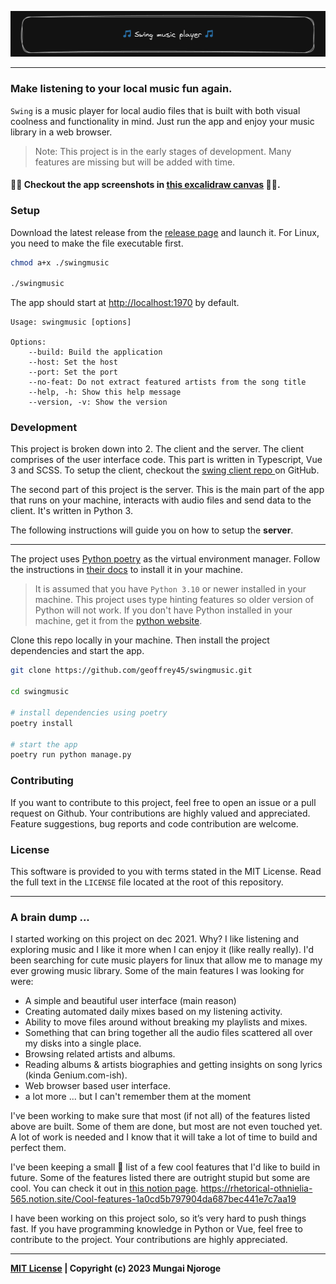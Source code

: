![SWING MUSIC PLAYER BANNER IMAGE](./rd-me-banner.png)

---

### Make listening to your local music fun again.

`Swing` is a music player for local audio files that is built with both visual coolness and functionality in mind. Just run the app and enjoy your music library in a web browser.

> Note: This project is in the early stages of development. Many features are missing but will be added with time.

#### 🎉🎉 Checkout the app screenshots in [this excalidraw canvas](https://excalidraw.com/#json=b52G7e9g-dYhMmcyQy9El,pMWhoENuMZgC6mPgyMmU-g) 🎉🎉.

### Setup

Download the latest release from the [release page](https://github.com/geoffrey45/swingmusic/releases) and launch it. For Linux, you need to make the file executable first.

```bash
chmod a+x ./swingmusic

./swingmusic
```

The app should start at <http://localhost:1970> by default.

```
Usage: swingmusic [options]

Options:
    --build: Build the application
    --host: Set the host
    --port: Set the port
    --no-feat: Do not extract featured artists from the song title
    --help, -h: Show this help message
    --version, -v: Show the version

```

### Development

This project is broken down into 2. The client and the server. The client comprises of the user interface code. This part is written in Typescript, Vue 3 and SCSS. To setup the client, checkout the [swing client repo ](https://github.com/geoffrey45/swing-client) on GitHub.

The second part of this project is the server. This is the main part of the app that runs on your machine, interacts with audio files and send data to the client. It's written in Python 3.

The following instructions will guide you on how to setup the **server**.

---

The project uses [Python poetry](https://python-poetry.org) as the virtual environment manager. Follow the instructions in [their docs](https://python-poetry.org/docs/) to install it in your machine.

> It is assumed that you have `Python 3.10` or newer installed in your machine. This project uses type hinting features so older version of Python will not work. If you don't have Python installed in your machine, get it from the [python website](https://www.python.org/downloads/).

Clone this repo locally in your machine. Then install the project dependencies and start the app.

```sh
git clone https://github.com/geoffrey45/swingmusic.git

cd swingmusic

# install dependencies using poetry
poetry install

# start the app
poetry run python manage.py
```

### Contributing

If you want to contribute to this project, feel free to open an issue or a pull request on Github. Your contributions are highly valued and appreciated. Feature suggestions, bug reports and code contribution are welcome.

### License

This software is provided to you with terms stated in the MIT License. Read the full text in the `LICENSE` file located at the root of this repository.

---

### A brain dump ...

I started working on this project on dec 2021. Why? I like listening and exploring music and I like it more when I can enjoy it (like really really). I'd been searching for cute music players for linux that allow me to manage my ever growing music library. Some of the main features I was looking for were:

- A simple and beautiful user interface (main reason)
- Creating automated daily mixes based on my listening activity.
- Ability to move files around without breaking my playlists and mixes.
- Something that can bring together all the audio files scattered all over my disks into a single place.
- Browsing related artists and albums.
- Reading albums & artists biographies and getting insights on song lyrics (kinda Genium.com-ish).
- Web browser based user interface.
- a lot more ... but I can't remember them at the moment

I've been working to make sure that most (if not all) of the features listed above are built. Some of them are done, but most are not even touched yet. A lot of work is needed and I know that it will take a lot of time to build and perfect them.

I've been keeping a small 🤥 list of a few cool features that I'd like to build in future. Some of the features listed there are outright stupid but some are cool. You can check it out in [this notion page](https://rhetorical-othnielia-565.notion.site/Cool-features-1a0cd5b797904da687bec441e7c7aa19). https://rhetorical-othnielia-565.notion.site/Cool-features-1a0cd5b797904da687bec441e7c7aa19

I have been working on this project solo, so it’s very hard to push things fast. If you have programming knowledge in Python or Vue, feel free to contribute to the project. Your contributions are highly appreciated.

---

**[MIT License](https://opensource.org/licenses/MIT) | Copyright (c) 2023 Mungai Njoroge**
